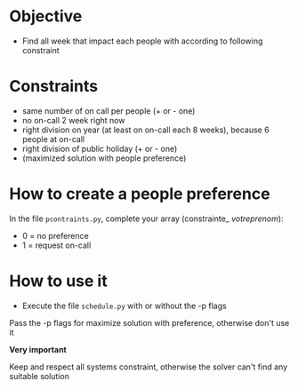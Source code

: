 # Objective
* Find all week that impact each people with according to following constraint
    
    
# Constraints
* same number of on call per people (+ or - one)
* no on-call 2 week right now
* right division on year (at least on on-call each 8 weeks), because 6 people at on-call
* right division of public holiday (+ or - one)
* (maximized solution with people preference)


# How to create a people preference
In the file `pcontraints.py`, complete your array (constrainte_ _votreprenom_):
* 0 = no preference
* 1 = request on-call

# How to use it
* Execute the file `schedule.py` with or without the -p flags

Pass the -p flags for maximize solution with preference, otherwise don't use it


**Very important**

Keep and respect all systems constraint, otherwise the solver can't find any suitable solution

